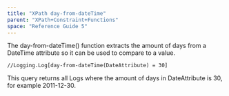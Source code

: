 ```yaml
---
title: "XPath day-from-dateTime"
parent: "XPath+Constraint+Functions"
space: "Reference Guide 5"
---
```



The day-from-dateTime() function extracts the amount of days from a DateTime attribute so it can be used to compare to a value.

```
//Logging.Log[day-from-dateTime(DateAttribute) = 30]

```

This query returns all Logs where the amount of days in DateAttribute is 30, for example 2011-12-30.
